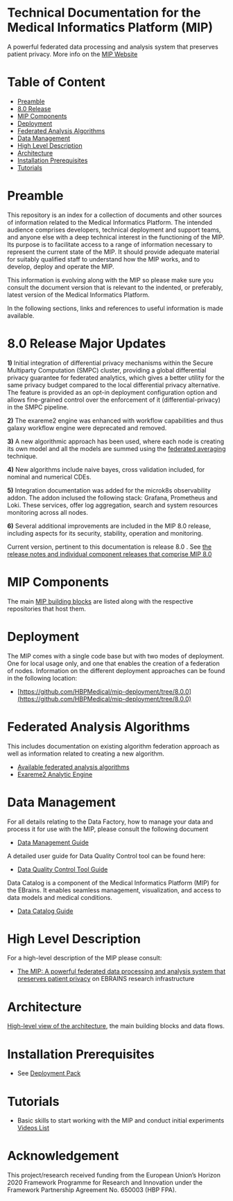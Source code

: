 # Technical Documentation for the Medical Informatics Platform (MIP)  <!-- omit in toc --> 


A powerful federated data processing and analysis system that preserves patient privacy. More info on the [MIP Website](https://ebrains.eu/service/medical-informatics-platform/) 

# Table of Content <!-- omit in toc --> 

- [Preamble](#preamble)
- [8.0 Release](#80-release-major-updates)
- [MIP Components](#mip-components)
- [Deployment](#deployment)
- [Federated Analysis Algorithms](#federated-analysis-algorithms)
- [Data Management](#data-management)
- [High Level Description](#high-level-description)
- [Architecture](#architecture)
- [Installation Prerequisites](#installation-prerequisites)
- [Tutorials](#tutorials)

# Preamble

This repository is an index for a collection of documents and other sources of information related to the Medical Informatics Platform. The intended audience comprises developers, technical deployment and support teams, and anyone else with a deep technical interest in the functioning of the MIP. Its purpose is to facilitate access to a range of information necessary to represent the current state of the MIP. It should provide adequate material for suitably qualified staff to understand how the MIP works, and to develop, deploy and operate the MIP.

This information is evolving along with the MIP so please make sure you consult the document version that is relevant to the indented, or preferably, latest version of the Medical Informatics Platform.

In the following sections, links and references to useful information is made available.

# 8.0 Release Major Updates

**1)** Initial integration of differential privacy mechanisms within the Secure Multiparty Computation (SMPC) cluster, providing a global differential privacy guarantee for federated analytics, which gives a better utility for the same privacy budget compared to the local differential privacy alternative. The feature is provided as an opt-in deployment configuration option and allows fine-grained control over the enforcement of it (differential-privacy) in the SMPC pipeline.

**2)** The exareme2 engine was enhanced with workflow capabilities  and thus galaxy workflow engine were deprecated and removed.

**3)** A new algorithmic approach has been used, where each node is creating its own model and all the models are summed using the [federated averaging](https://www.educative.io/answers/what-is-federated-averaging-fedavg) technique.

**4)** New algorithms include naive bayes, cross validation included, for nominal and numerical CDEs.

**5)** Integration documentation was added for the microk8s observability addon. The addon inclused the following stack: Grafana, Prometheus and Loki. These services, offer log aggregation, search and system resources monitoring across all nodes. 

**6)** Several additional improvements are included in the MIP 8.0 release, including aspects for its security, stability, operation and monitoring.

Current version, pertinent to this documentation is release 8.0 . See [the release notes and individual component releases that comprise MIP 8.0](./Components.md)

# MIP Components

The main [MIP building blocks](./Components.md) are listed along with the respective repositories that host them.

# Deployment

The MIP comes with a single code base but with two modes of deployment. One for local usage only, and one that enables the creation of a federation of nodes. Information on the different deployment approaches can be found in the following location:

- [https://github.com/HBPMedical/mip-deployment/tree/8.0.0](https://github.com/HBPMedical/mip-deployment/tree/8.0.0)

# Federated Analysis Algorithms

This includes documentation on existing algorithm federation approach as well as information related to creating a new algorithm.

- [Available federated analysis algorithms](./algorithms.md)
- [Exareme2 Analytic Engine](https://github.com/madgik/Exareme2/tree/0.20.0)


# Data Management

For all details relating to the Data Factory, how to manage your data and process it for use with the MIP, please consult the following document

- [Data Management Guide](https://github.com/HBPMedical/mip-docs/blob/master/MIP_Data_management_documentation.md)

A detailed user guide for Data Quality Control tool can be found here:
 - [Data Quality Control Tool Guide](https://github.com/HBPMedical/DataQualityControlTool/wiki)

Data Catalog is a component of the Medical Informatics Platform (MIP) for the EBrains. It enables seamless management, visualization, and access to data models and medical conditions.
 - [Data Catalog Guide](https://github.com/madgik/datacatalog/tree/1.0.0)

# High Level Description

For a high-level description of the MIP please consult:

- [The MIP: A powerful federated data processing and analysis system that preserves patient privacy](https://ebrains.eu/service/medical-informatics-platform/) on EBRAINS research infrastructure


# Architecture

[High-level view of the architecture](./Architecture.md), the main building blocks and data flows.

# Installation Prerequisites

- See [Deployment Pack](deployment-pack/README.md)

# Tutorials
- Basic skills to start working with the MIP and conduct initial experiments [Videos List](./video-tutorial.md)

# Acknowledgement
This project/research received funding from the European Union’s Horizon 2020 Framework Programme for Research and Innovation under the Framework Partnership Agreement No. 650003 (HBP FPA).

